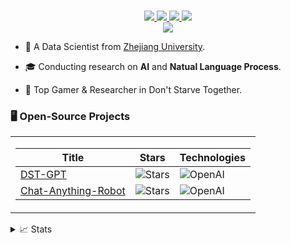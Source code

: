 <p align="center">
<br/>

<a href="https://github.com/Bili-Sakura">
    <img src="https://img.shields.io/badge/GitHub-Bili&#8209;Sakura-000000?logo=github">
</a> 
<a href="https://space.bilibili.com/335334097">
    <img src="https://img.shields.io/badge/Bilibili-小孩梓Sakura-00A1D6?logo=bilibili&logoColor=white">
</a> 
<a href="https://space.bilibili.com/335334097">
    <img src="https://img.shields.io/badge/Bilibili-Sa神带你学AI-00A1D6?logo=bilibili&logoColor=white">
</a> 
<a href="mailto:bili_sakura@zju.edu.cn">
    <img src="https://img.shields.io/badge/-Email-blue?style=flat-square&logo=gmail&logoColor=white">
</a>
<br/>
<a href="https://github.com/Bili-Sakura">
    <img src="https://github-stats-alpha.vercel.app/api?username=Bili-Sakura&cc=22272e&tc=37BCF6&ic=fff&bc=0000">
</a>
</p>

* 📖 A Data Scientist from [Zhejiang University](https://www.zju.edu.cn/english/). 

* 🎓 Conducting research on **AI** and **Natual Language Process**.

* 🎯 Top Gamer & Researcher in Don't Starve Together.

### 🖥️ Open-Source Projects
<table>
<tr><td>

|Title | Stars | Technologies|
|--|--|--|
| [DST-GPT](https://github.com/Bili-Sakura/DSTGPT) | <img alt="Stars" src="https://img.shields.io/github/stars/Bili-Sakura/DSTGPT?style=flat-square&labelColor=black"/> | ![OpenAI](https://img.shields.io/badge/-openai-black?style=flat-square&logo=openai&logoColor=white)|
| [Chat-Anything-Robot](https://github.com/Bili-Sakura/Chat-Anything-Robot) | <img alt="Stars" src="https://img.shields.io/github/stars/Bili-Sakura/Chat-Anything-Robot?style=flat-square&labelColor=black"/> | ![OpenAI](https://img.shields.io/badge/-openai-black?style=flat-square&logo=openai&logoColor=white)
</td></tr> </table>


<details>
<summary>📈 Stats</summary>
<br>
My Github Stats

![](http://github-profile-summary-cards.vercel.app/api/cards/profile-details?username=Bili-Sakura&theme=dracula) 

![](http://github-profile-summary-cards.vercel.app/api/cards/repos-per-language?username=Bili-Sakura&theme=dracula) 
![](http://github-profile-summary-cards.vercel.app/api/cards/most-commit-language?username=Bili-Sakura&theme=dracula)




</details>
